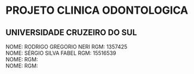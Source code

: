 <H1>PROJETO CLINICA ODONTOLOGICA</H1>

<H2>UNIVERSIDADE CRUZEIRO DO SUL</H2>

NOME: RODRIGO GREGORIO NERI   RGM: 1357425 <BR>
NOME: SÉRGIO SILVA FABEL      RGM: 15516539 <BR>
NOME:                         RGM:              <BR>
NOME:                         RGM:              <BR>
